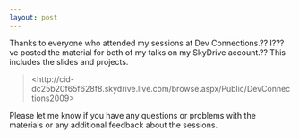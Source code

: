 ```yaml
---
layout: post
---
```

Thanks to everyone who attended my sessions at Dev Connections.?? I???ve posted
the material for both of my talks on my SkyDrive account.?? This includes the
slides and projects.

> <http://cid-
dc25b20f65f628f8.skydrive.live.com/browse.aspx/Public/DevConnections2009>

Please let me know if you have any questions or problems with the materials or
any additional feedback about the sessions.

